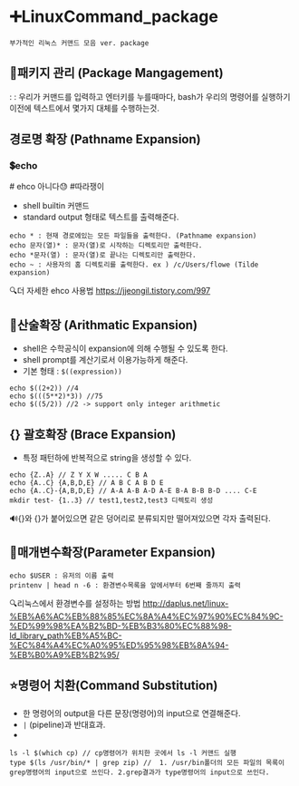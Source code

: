 # ➕LinuxCommand_package 
`부가적인 리눅스 커맨드 모음 ver. package`

## 📢패키지 관리 (Package Mangagement)
:
: 우리가 커맨드를 입력하고 엔터키를 누를때마다, bash가 우리의 명령어를 실행하기 이전에 텍스트에서 몇가지 대체를 수행하는것.


## 경로명 확장 (Pathname Expansion)
### 💲echo 
\# ehco 아니다😓 \#따라쟁이
- shell builtin 커맨드
- standard output 형태로 텍스트를 출력해준다. 


```
echo * : 현재 경로에있는 모든 파일들을 출력한다. (Pathname expansion)
echo 문자(열)* : 문자(열)로 시작하는 디렉토리만 출력한다. 
echo *문자(열) : 문자(열)로 끝나는 디렉토리만 출력한다.
echo ~ : 사용자의 홈 디렉토리를 출력한다. ex ) /c/Users/flowe (Tilde expansion)
```

🔍더 자세한 ehco 사용법
https://jjeongil.tistory.com/997

## 💠산술확장 (Arithmatic Expansion) 

- shell은 수학공식이 expansion에 의해 수행될 수 있도록 한다.
- shell prompt를 계산기로서 이용가능하게 해준다.
- 기본 형태 : `$((expression))` 

```
echo $((2+2)) //4
echo $(((5**2)*3)) //75
echo $((5/2)) //2 -> support only integer arithmetic
```

## {} 괄호확장 (Brace Expansion)

- 특정 패턴하에 반복적으로 string을 생성할 수 있다.

```
echo {Z..A} // Z Y X W ..... C B A
echo {A..C} {A,B,D,E} // A B C A B D E
echo {A..C}-{A,B,D,E} // A-A A-B A-D A-E B-A B-B B-D .... C-E
mkdir test- {1..3} // test1,test2,test3 디렉토리 생성
```
🔊{}와 {}가 붙어있으면 같은 덩어리로 분류되지만 떨어져있으면 각자 출력된다.

## 🔔매개변수확장(Parameter Expansion)

```
echo $USER : 유저의 이름 출력
printenv | head n -6 : 환경변수목록을 앞에서부터 6번째 줄까지 출력
```
🔍리눅스에서 환경변수를 설정하는 방법
http://daplus.net/linux-%EB%A6%AC%EB%88%85%EC%8A%A4%EC%97%90%EC%84%9C-%ED%99%98%EA%B2%BD-%EB%B3%80%EC%88%98-ld_library_path%EB%A5%BC-%EC%84%A4%EC%A0%95%ED%95%98%EB%8A%94-%EB%B0%A9%EB%B2%95/

##  ⭐명령어 치환(Command Substitution)

- 한 명령어의 output을 다른 문장(명령어)의 input으로 연결해준다.
- `|` (pipeline)과 반대효과.
- 
```
ls -l $(which cp) // cp명령어가 위치한 곳에서 ls -l 커맨드 실행
type $(ls /usr/bin/* | grep zip) //  1. /usr/bin폴더의 모든 파일의 목록이 grep명령어의 input으로 쓰인다. 2.grep결과가 type명령어의 input으로 쓰인다.
```
